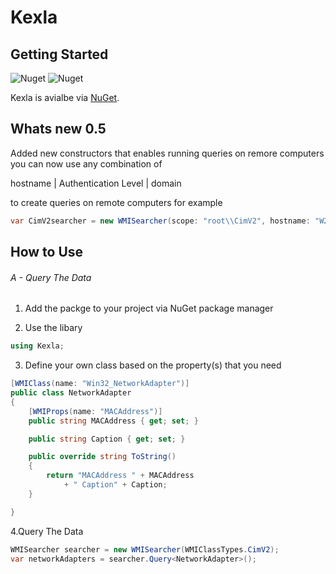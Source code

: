 # Kexla

## Getting Started 
![Nuget](https://img.shields.io/nuget/v/Ofir.Kexla)
![Nuget](https://img.shields.io/nuget/dt/Ofir.Kexla)

Kexla is avialbe via [NuGet](https://www.nuget.org/packages/Ofir.Kexla). 

## Whats new 0.5
Added new constructors that enables running queries on remore computers
you can now use any combination of 

hostname | Authentication Level | domain

to create queries on remote computers
for example
```C# 
var CimV2searcher = new WMISearcher(scope: "root\\CimV2", hostname: "W2019SRV-DEV", username: "Admin", password: "pass123");
```


## How to Use

###### A - Query The Data

1. Add the packge to your project via NuGet package manager

2. Use the libary
```C# 
using Kexla;
```
3. Define your own class based on the property(s) that you need
```C#
[WMIClass(name: "Win32_NetworkAdapter")]
public class NetworkAdapter
{
    [WMIProps(name: "MACAddress")]
    public string MACAddress { get; set; }

    public string Caption { get; set; }

    public override string ToString()
    {
        return "MACAddress " + MACAddress
            + " Caption" + Caption;
    }

}
```

4.Query The Data
```C#
WMISearcher searcher = new WMISearcher(WMIClassTypes.CimV2);
var networkAdapters = searcher.Query<NetworkAdapter>();
```
